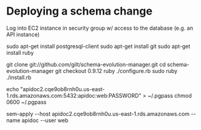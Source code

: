 Deploying a schema change
=========================
Log into EC2 instance in security group w/ access to the database
(e.g. an API instance)

  sudo apt-get install postgresql-client
  sudo apt-get install git
  sudo apt-get install ruby

  git clone git://github.com/gilt/schema-evolution-manager.git
  cd schema-evolution-manager
  git checkout 0.9.12
  ruby ./configure.rb
  sudo ruby ./install.rb

  echo "apidoc2.cqe9ob8rnh0u.us-east-1.rds.amazonaws.com:5432:apidoc:web:PASSWORD" > ~/.pgpass
  chmod 0600 ~/.pgpass

  sem-apply --host apidoc2.cqe9ob8rnh0u.us-east-1.rds.amazonaws.com --name apidoc --user web